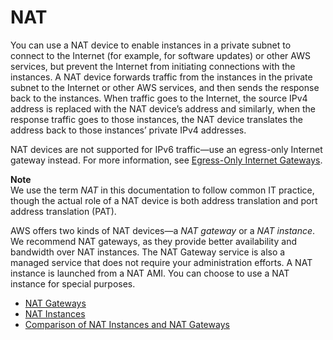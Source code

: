 # NAT<a name="vpc-nat"></a>

You can use a NAT device to enable instances in a private subnet to connect to the Internet \(for example, for software updates\) or other AWS services, but prevent the Internet from initiating connections with the instances\. A NAT device forwards traffic from the instances in the private subnet to the Internet or other AWS services, and then sends the response back to the instances\. When traffic goes to the Internet, the source IPv4 address is replaced with the NAT device’s address and similarly, when the response traffic goes to those instances, the NAT device translates the address back to those instances’ private IPv4 addresses\. 

NAT devices are not supported for IPv6 traffic—use an egress\-only Internet gateway instead\. For more information, see [Egress\-Only Internet Gateways](egress-only-internet-gateway.md)\.

**Note**  
We use the term *NAT* in this documentation to follow common IT practice, though the actual role of a NAT device is both address translation and port address translation \(PAT\)\. 

AWS offers two kinds of NAT devices—a *NAT gateway* or a *NAT instance*\. We recommend NAT gateways, as they provide better availability and bandwidth over NAT instances\. The NAT Gateway service is also a managed service that does not require your administration efforts\. A NAT instance is launched from a NAT AMI\. You can choose to use a NAT instance for special purposes\.
+ [NAT Gateways](vpc-nat-gateway.md)
+ [NAT Instances](VPC_NAT_Instance.md)
+ [Comparison of NAT Instances and NAT Gateways](vpc-nat-comparison.md)